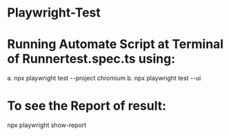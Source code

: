 # Playwright-Test
# Running Automate Script at Terminal of Runnertest.spec.ts using:
a. npx playwright test --project chromium
b. npx playwright test --ui  

# To see the Report of result:
npx playwright show-report

